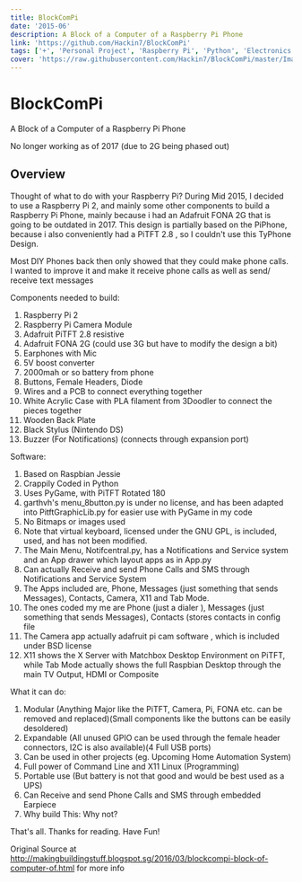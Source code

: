 ```yaml
---
title: BlockComPi
date: '2015-06'
description: A Block of a Computer of a Raspberry Pi Phone
link: 'https://github.com/Hackin7/BlockComPi'
tags: ['+', 'Personal Project', 'Raspberry Pi', 'Python', 'Electronics', 'Casing']
cover: 'https://raw.githubusercontent.com/Hackin7/BlockComPi/master/Images/DSC_4991.JPG'
---
```


# BlockComPi

A Block of a Computer of a Raspberry Pi Phone

No longer working as of 2017 (due to 2G being phased out)

## Overview

Thought of what to do with your Raspberry Pi? During Mid 2015, I decided to use a Raspberry Pi 2, and mainly some other components to build a Raspberry Pi Phone, mainly because i had an Adafruit FONA 2G that is going to be outdated in 2017. This design is partially based on the PiPhone, because i also conveniently had a PiTFT 2.8 , so I couldn't use this TyPhone Design.

Most DIY Phones back then only showed that they could make phone calls.
I wanted to improve it and make it receive phone calls as well as send/ receive text messages

Components needed to build:

1. Raspberry Pi 2
1. Raspberry Pi Camera Module
1. Adafruit PiTFT 2.8 resistive
1. Adafruit FONA 2G (could use 3G but have to modify the design a bit)
1. Earphones with Mic
1. 5V boost converter 
1. 2000mah or so battery from phone
1. Buttons,  Female Headers, Diode
1. Wires and a PCB to connect everything together
1. White Acrylic Case with PLA filament from 3Doodler to connect the pieces together 
1. Wooden Back Plate
1. Black Stylus (Nintendo DS)
1. Buzzer (For Notifications) (connects through expansion port)

Software:

1. Based on Raspbian Jessie
1. Crappily Coded in Python
1. Uses PyGame, with PiTFT Rotated 180
1. garthvh's menu_8button.py is under no license, and has been adapted into PitftGraphicLib.py for easier use with PyGame in my code
1. No Bitmaps or images used
1. Note that virtual keyboard, licensed under the GNU GPL, is included, used, and has not been modified.
1. The Main Menu, Notifcentral.py, has a Notifications  and Service system and an App drawer which layout apps as in App.py
1. Can actually Receive and send Phone Calls and SMS through Notifications and Service System
1. The Apps included are, Phone, Messages (just something that sends Messages), Contacts, Camera, X11 and Tab Mode.
1. The ones coded my me are Phone (just a dialer ), Messages (just something that sends Messages), Contacts (stores contacts in config file
1. The Camera app actually adafruit pi cam software , which is included under BSD license
1. X11 shows the X Server with Matchbox Desktop Environment on PiTFT, while Tab Mode actually shows the full Raspbian Desktop through the main TV Output, HDMI or Composite

What it can do:

1. Modular (Anything Major like the PiTFT, Camera, Pi, FONA etc. can be removed and replaced)(Small components like the buttons can be easily desoldered)
1. Expandable (All unused GPIO can be used through the female header connectors, I2C is also available)(4 Full USB ports)
1. Can be used in other projects (eg. Upcoming Home Automation System)
1. Full power of Command Line and X11 Linux (Programming)
1. Portable use (But battery is not that good and would be best used as a UPS)
1. Can Receive and send Phone Calls and SMS through embedded Earpiece
1. Why build This: Why not?

That's all. Thanks for reading. Have Fun!

Original Source at http://makingbuildingstuff.blogspot.sg/2016/03/blockcompi-block-of-computer-of.html for more info
